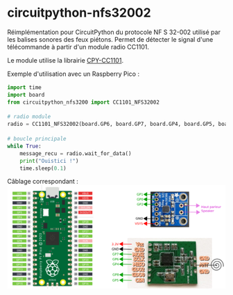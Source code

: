 # circuitpython-nfs32002

Réimplémentation pour CircuitPython du protocole NF S 32-002 utilisé par les balises sonores des feux piétons. Permet de détecter le signal d'une télécommande à partir d'un module radio CC1101.

Le module utilise la librairie [CPY-CC1101](https://github.com/unixb0y/CPY-CC1101).

Exemple d'utilisation avec un Raspberry Pico :

```python
import time
import board
from circuitpython_nfs3200 import CC1101_NFS32002

# radio module
radio = CC1101_NFS32002(board.GP6, board.GP7, board.GP4, board.GP5, board.GP8)

# boucle principale
while True:
    message_recu = radio.wait_for_data()    
    print("Ouistici !")
    time.sleep(0.1) 
```
Câblage correspondant :
![plan de cablage](plan_balise_circuitpython.png)
